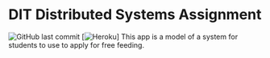# DIT Distributed Systems Assignment
![GitHub last commit](https://img.shields.io/github/last-commit/it21606/ds_assignment)
[![Heroku](https://heroku-badge.herokuapp.com/?app=ds-assignment)]
This app is a model of a system for students to use to apply for free feeding.

